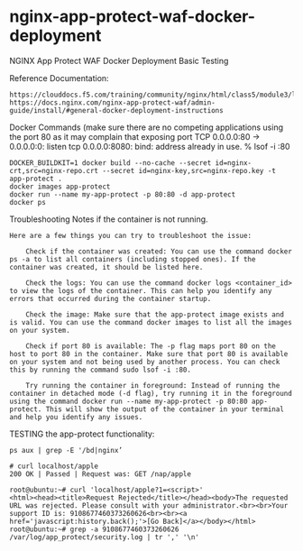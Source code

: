 # nginx-app-protect-waf-docker-deployment
NGINX App Protect WAF Docker Deployment Basic Testing

Reference Documentation:
```
https://clouddocs.f5.com/training/community/nginx/html/class5/module3/lab1/lab1.html
https://docs.nginx.com/nginx-app-protect-waf/admin-guide/install/#general-docker-deployment-instructions
```

Docker Commands (make sure there are no competing applications using the port 80 as it may complain that exposing port TCP 0.0.0.0:80 -> 0.0.0.0:0: listen tcp 0.0.0.0:8080: bind: address already in use.
% lsof -i :80
```
DOCKER_BUILDKIT=1 docker build --no-cache --secret id=nginx-crt,src=nginx-repo.crt --secret id=nginx-key,src=nginx-repo.key -t app-protect .
docker images app-protect
docker run --name my-app-protect -p 80:80 -d app-protect
docker ps
```

Troubleshooting Notes if the container is not running.

```
Here are a few things you can try to troubleshoot the issue:

    Check if the container was created: You can use the command docker ps -a to list all containers (including stopped ones). If the container was created, it should be listed here.

    Check the logs: You can use the command docker logs <container_id> to view the logs of the container. This can help you identify any errors that occurred during the container startup.

    Check the image: Make sure that the app-protect image exists and is valid. You can use the command docker images to list all the images on your system.

    Check if port 80 is available: The -p flag maps port 80 on the host to port 80 in the container. Make sure that port 80 is available on your system and not being used by another process. You can check this by running the command sudo lsof -i :80.

    Try running the container in foreground: Instead of running the container in detached mode (-d flag), try running it in the foreground using the command docker run --name my-app-protect -p 80:80 app-protect. This will show the output of the container in your terminal and help you identify any issues.
```

TESTING the app-protect functionality: 
 
```
ps aux | grep -E '/bd|nginx’

# curl localhost/apple
200 OK | Passed | Request was: GET /nap/apple
 
root@ubuntu:~# curl 'localhost/apple?1=<script>'
<html><head><title>Request Rejected</title></head><body>The requested URL was rejected. Please consult with your administrator.<br><br>Your support ID is: 9108677460373260626<br><br><a href='javascript:history.back();'>[Go Back]</a></body></html>
root@ubuntu:~# grep -a 9108677460373260626 /var/log/app_protect/security.log | tr ',' '\n'

```
